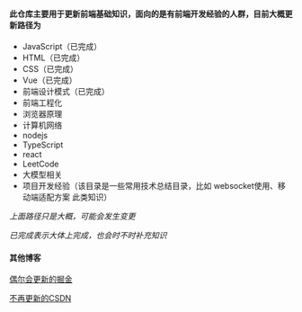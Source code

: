 
#### 此仓库主要用于更新前端基础知识，面向的是有前端开发经验的人群，目前大概更新路径为
  - JavaScript（已完成）
  - HTML（已完成）
  - CSS（已完成）
  - Vue（已完成）
  - 前端设计模式（已完成）
  - 前端工程化
  - 浏览器原理
  - 计算机网络
  - nodejs
  - TypeScript
  - react
  - LeetCode
  - 大模型相关
  - 项目开发经验（该目录是一些常用技术总结目录，比如 websocket使用、移动端适配方案 此类知识）

*上面路径只是大概，可能会发生变更*

*已完成表示大体上完成，也会时不时补充知识*

#### 其他博客

[偶尔会更新的掘金](https://juejin.cn/user/2674473461088600/posts)

[不再更新的CSDN](https://blog.csdn.net/WXY19990803)
